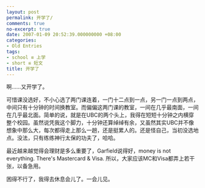 ```yaml
---
layout: post
permalink: 开学了/
comments: true
no-excerpt: true
date: 2007-01-09 20:52:39.000000000 +08:00
categories:
- Old Entries
tags:
- school ≌ 上学
- short ≌ 短文
title: 开学了
---
```

啊……又开学了。

可惜课没选好，不小心选了两门课连着，一门十二点到一点，另一门一点到两点，中间只有十分钟的时间换教室。而偏偏这两门课的教室，一间在几乎最南面，一间在几乎最北面。简单的说，就是在UBC的两个头上，我得在短短十分钟之内横穿整个校园。虽然说凭我这个脚力，十分钟还算绰绰有余，又虽然其实UBC并不像想象中那么大，每次都得走上那么一趟，还是挺累人的。还是怪自己，当初没选地点。没法，只有练练神行太保的功夫了，哈哈。

最近越来越觉得会理财是多么重要了，Garfield说得好，money is not everything. There's Mastercard & Visa. 所以，大家应该MC和Visa都弄上若干张，以备急用。

困得不行了，我得去休息会儿了。一会儿见。

